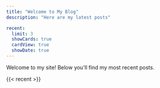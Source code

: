 ```yaml
---
title: "Welcome to My Blog"
description: "Here are my latest posts"

recent:
  limit: 3
  showCards: true
  cardView: true
  showDate: true
---
```


Welcome to my site! Below you'll find my most recent posts.

{{< recent >}}
